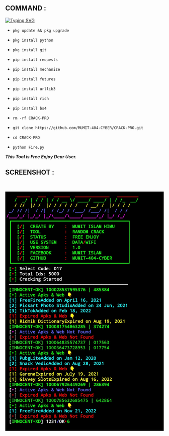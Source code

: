 ## COMMAND :

[![Typing SVG](https://readme-typing-svg.demolab.com?font=Fira+Code&pause=1000&color=FF2C10&background=31FF9400&width=435&lines=Random+FB+id+Cracking+Tool+Enjoy%F0%9F%A4%9F)](https://git.io/typing-svg)

* `pkg update && pkg upgrade`

* `pkg install python`

* `pkg install git`

* `pip install requests`

* `pip install mechanize`

* `pip install futures`

* `pip install urllib3`

* `pip install rich`

* `pip install bs4`

* `rm -rf CRACK-PRO`

* `git clone https://github.com/MUMIT-404-CYBER/CRACK-PRO.git`

* `cd CRACK-PRO`

* `python Fire.py`



___This Tool is Free Enjoy Dear User.___</br>

## SCREENSHOT :
<br>
<p align="center">
<img src="__scr__/Fire2.jpg"/>
</p>
